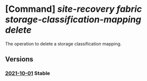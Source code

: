 # [Command] _site-recovery fabric storage-classification-mapping delete_

The operation to delete a storage classification mapping.

## Versions

### [2021-10-01](/Resources/mgmt-plane/L3N1YnNjcmlwdGlvbnMve30vcmVzb3VyY2Vncm91cHMve30vcHJvdmlkZXJzL21pY3Jvc29mdC5yZWNvdmVyeXNlcnZpY2VzL3ZhdWx0cy97fS9yZXBsaWNhdGlvbmZhYnJpY3Mve30vcmVwbGljYXRpb25zdG9yYWdlY2xhc3NpZmljYXRpb25zL3t9L3JlcGxpY2F0aW9uc3RvcmFnZWNsYXNzaWZpY2F0aW9ubWFwcGluZ3Mve30=/2021-10-01.xml) **Stable**

<!-- mgmt-plane /subscriptions/{}/resourcegroups/{}/providers/microsoft.recoveryservices/vaults/{}/replicationfabrics/{}/replicationstorageclassifications/{}/replicationstorageclassificationmappings/{} 2021-10-01 -->
